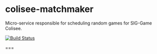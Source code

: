 # colisee-matchmaker
Micro-service responsible for scheduling random games for SIG-Game Colisee.

[![Build Status](https://travis-ci.org/siggame/colisee-matchmaker.svg?branch=master)](https://travis-ci.org/siggame/colisee-matchmaker)

===
